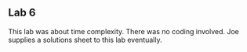 ## Lab 6

This lab was about time complexity. There was no coding involved.
Joe supplies a solutions sheet to this lab eventually.
